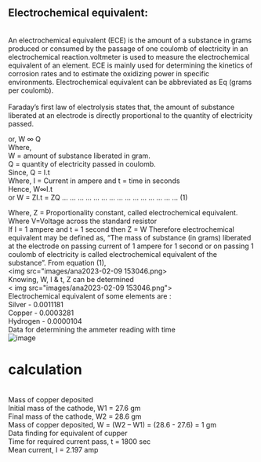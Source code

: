 <h2><b>Electrochemical equivalent:</b></h2><br>
An electrochemical equivalent (ECE) is the amount of a substance in grams produced or consumed by the passage of one coulomb of electricity in an electrochemical reaction.voltmeter is used to measure the electrochemical equivalent of an element. ECE is mainly used for determining the kinetics of corrosion rates and to estimate the oxidizing power in specific environments. Electrochemical equivalent can be abbreviated as Eq (grams per coulomb).<br><br>
Faraday’s first law of electrolysis states that, the amount of substance liberated at an electrode is directly proportional to the quantity of electricity passed.<br>

or, W ∞ Q
<br>
Where,<br>
W = amount of substance liberated in gram.<br>
Q = quantity of electricity passed in coulomb.
<br>
Since, Q = I.t
<br>
Where,
I = Current in ampere and
t = time in seconds
<br>
Hence, 
    W∞I.t<br> or W = ZI.t = ZQ … … … … … … … … … … … … … … … (1)<br>

Where, Z = Proportionality constant, called electrochemical equivalent.<br>
Where 
                V=Voltage across the standard resistor <br>
If I = 1 ampere and t = 1 second then Z = W Therefore electrochemical equivalent may be defined as, “The mass of substance (in grams) liberated at the electrode on passing current of 1 ampere for 1 second or on passing 1 coulomb of electricity is called electrochemical equivalent of the substance”.
From equation (1),
<br>
<img src="images/ana2023-02-09 153046.png>
<br>
Knowing, W, I & t, Z can be determined
<br>
< img src="images/ana2023-02-09 153046.png">
<br>
Electrochemical equivalent of some elements are :<br>
Silver    -	0.0011181<br>
Copper	  - 0.0003281<br>
Hydrogen	- 0.0000104
<br>
Data for determining the ammeter reading with time
<br>
![image](https://user-images.githubusercontent.com/72906969/217244148-ec1d58c1-8f2e-45c2-9953-dca62e7c1f91.png)


<h1>calculation</h1><br>
Mass of copper deposited <br>
Initial mass of the cathode, W1 = 27.6 gm<br>
Final mass of the cathode, W2 = 28.6 gm<br>
Mass of copper deposited, W = (W2 – W1) = (28.6 - 27.6) = 1 gm<br>
Data finding for equivalent of cupper<br>
Time for required current pass, t = 1800 sec<br>
Mean current, I = 2.197 amp
